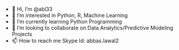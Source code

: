 - 👋 Hi, I’m @abl33
- 👀 I’m interested in Python, R, Machine Learning 
- 🌱 I’m currently learning Python Programming
- 💞️ I’m looking to collaborate on Data Analytics/Predictive Modeling Projects
- 📫 How to reach me Skype Id: abbas.lawal2

<!---
abl33/abl33 is a ✨ special ✨ repository because its `README.md` (this file) appears on your GitHub profile.
You can click the Preview link to take a look at your changes.
--->
